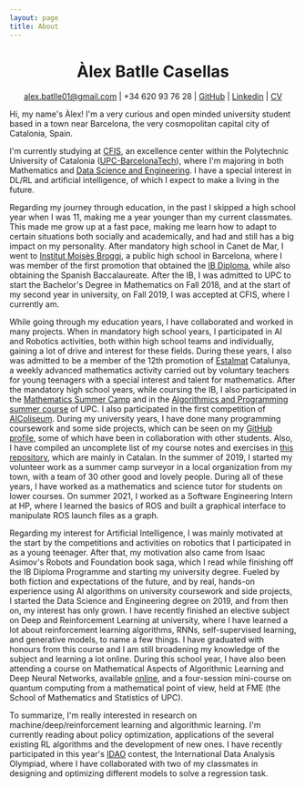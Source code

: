 ```yaml
---
layout: page
title: About
---
```

<h1 align="center">
  Àlex <b>Batlle Casellas</b>
  <br>
</h1>

<p align="center">
  <a href="mailto:alex.batlle01@gmail.com">alex.batlle01@gmail.com</a> |
  <a>+34 620 93 76 28</a> |
  <a href="https://github.com/Atellas23">GitHub</a> |
  <a href="https://linkedin.com/in/atellas23">Linkedin</a> |
  <a href="/files/CV_eng.pdf">CV</a>
</p>

Hi, my name's Àlex! I'm a very curious and open minded university student based in a town near Barcelona, the very cosmopolitan capital city of Catalonia, Spain.

I'm currently studying at [CFIS](http://cfis.upc.edu), an excellence center within the Polytechnic University of Catalonia ([UPC-BarcelonaTech](http://upc.edu)), where I'm majoring in both Mathematics and [Data Science and Engineering](http://dse.upc.edu/en). I have a special interest in DL/RL and artificial intelligence, of which I expect to make a living in the future.

Regarding my journey through education, in the past I skipped a high school year when I was 11, making me a year younger than my current classmates. This made me grow up at a fast pace, making me learn how to adapt to certain situations both socially and academically, and had and still has a big impact on my personality. After mandatory high school in Canet de Mar, I went to [Institut Moisès Broggi](https://institutbroggi.org), a public high school in Barcelona, where I was member of the first promotion that obtained the [IB Diploma](https://ibo.org/), while also obtaining the Spanish Baccalaureate. After the IB, I was admitted to UPC to start the Bachelor's Degree in Mathematics on Fall 2018, and at the start of my second year in university, on Fall 2019, I was accepted at CFIS, where I currently am.

While going through my education years, I have collaborated and worked in many projects. When in mandatory high school years, I participated in AI and Robotics activities, both within high school teams and individually, gaining a lot of drive and interest for these fields. During these years, I also was admitted to be a member of the 12th promotion of [Estalmat](https://estalmat.org/) Catalunya, a weekly advanced mathematics activity carried out by voluntary teachers for young teenagers with a special interest and talent for mathematics. After the mandatory high school years, while coursing the IB, I also participated in the [Mathematics Summer Camp](https://catedramirpuig.upc.edu/ca/math-activities/math-summer-camp) and in the [Algorithmics and Programming summer course](https://algoprog.jutge.org/) of UPC. I also participated in the first competition of [AIColiseum](http://coliseum.ai). During my university years, I have done many programming coursework and some side projects, which can be seen on my [GitHub profile](http://github.com/Atellas23), some of which have been in collaboration with other students. Also, I have compiled an uncomplete list of my course notes and exercises in [this repository](http://github.com/Atellas23/apunts), which are mainly in Catalan. In the summer of 2019, I started my volunteer work as a summer camp surveyor in a local organization from my town, with a team of 30 other good and lovely people. During all of these years, I have worked as a mathematics and science tutor for students on lower courses. On summer 2021, I worked as a Software Engineering Intern at HP, where I learned the basics of ROS and built a graphical interface to manipulate ROS launch files as a graph.

Regarding my interest for Artificial Intelligence, I was mainly motivated at the start by the competitions and activities on robotics that I participated in as a young teenager. After that, my motivation also came from Isaac Asimov's Robots and Foundation book saga, which I read while finishing off the IB Diploma Programme and starting my university degree. Fueled by both fiction and expectations of the future, and by real, hands-on experience using AI algorithms on university coursework and side projects, I started the Data Science and Engineering degree on 2019, and from then on, my interest has only grown. I have recently finished an elective subject on Deep and Reinforcement Learning at university, where I have learned a lot about reinforcement learning algorithms, RNNs, self-supervised learning, and generative models, to name a few things. I have graduated with honours from this course and I am still broadening my knowledge of the subject and learning a lot online. During this school year, I have also been attending a course on Mathematical Aspects of Algorithmic Learning and Deep Neural Networks, available [online](https://www.youtube.com/watch?v=DRnRGzz6p-o&list=PLYFTuCvd-szRNIMZ69lOfm-rt-TKRZ17K), and a four-session mini-course on quantum computing from a mathematical point of view, held at FME (the School of Mathematics and Statistics of UPC).

To summarize, I'm really interested in research on machine/deep/reinforcement learning and algorithmic learning. I'm currently reading about policy optimization, applications of the several existing RL algorithms and the development of new ones. I have recently participated in this year's [IDAO](http://idao.world) contest, the International Data Analysis Olympiad, where I have collaborated with two of my classmates in designing and optimizing different models to solve a regression task.